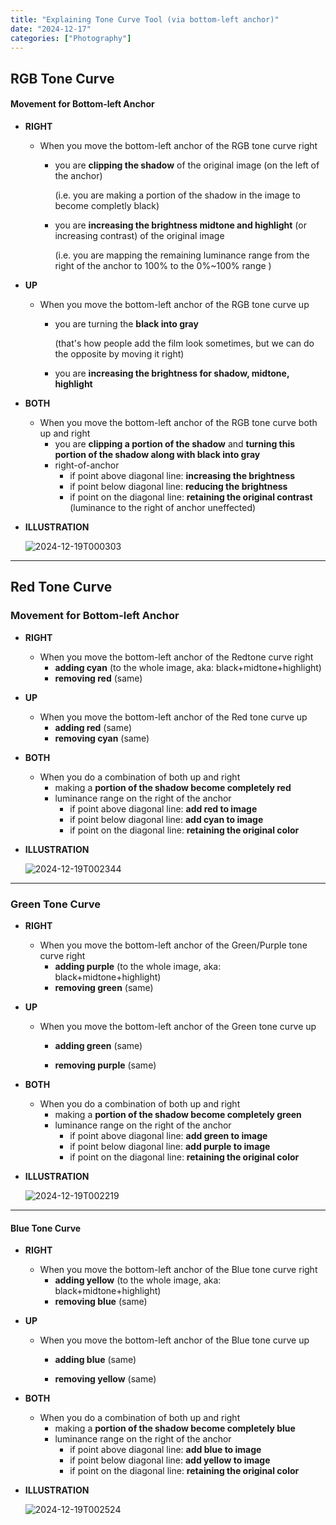 ```yaml
---
title: "Explaining Tone Curve Tool (via bottom-left anchor)"
date: "2024-12-17"
categories: ["Photography"]
---
```




## RGB Tone Curve 

#### Movement for Bottom-left Anchor 

-   **RIGHT**

    -   When you move the bottom-left anchor of the RGB tone curve right

        -   you are **clipping the shadow** of the original image (on the left of the anchor)

            (i.e. you are making a portion of the shadow in the image to become completly black)

        -   you are **increasing the brightness midtone and highlight**  (or increasing contrast) of the original image

            (i.e. you are mapping the remaining luminance range from the right of the anchor to 100% to the 0%~100% range )

-   **UP**

    -   When you move the bottom-left anchor of the RGB tone curve up

        -   you are turning the **black into gray** 

            (that's how people add the film look sometimes, but we can do the opposite by moving it right)

        -   you are **increasing the brightness for shadow, midtone, highlight** 

-   **BOTH**
    -   When you move the bottom-left anchor of the RGB tone curve both up and right 
        -   you are **clipping a portion of the shadow** and **turning this portion of the shadow along with black into gray**
        -   right-of-anchor
            -   if point above diagonal line: **increasing the brightness** 
            -   if point below diagonal line: **reducing the brightness**
            -   if point on the diagonal line: **retaining the original contrast** (luminance to the right of anchor uneffected)

-   **ILLUSTRATION** 

    ![2024-12-19T000303](2024-12-19T000303.png)





---

## Red Tone Curve

### Movement for Bottom-left Anchor 

-   **RIGHT**
    -   When you move the bottom-left anchor of the Redtone curve right  
        -   **adding cyan** (to the whole image, aka: black+midtone+highlight)
        -   **removing red**   (same)
-   **UP** 
    -   When you move the bottom-left anchor of the Red tone curve up
        -   **adding red**   (same)
        -   **removing cyan**   (same)

-   **BOTH**
    -   When you do a combination of both up and right
        -   making a **portion of the shadow become completely red**
        -   luminance range on the right of the anchor
            -   if point above diagonal line: **add red to image** 
            -   if point below diagonal line: **add cyan to image**
            -   if point on the diagonal line: **retaining the original color** 

-   **ILLUSTRATION**

    ![2024-12-19T002344](2024-12-19T002344.png)



---

### Green Tone Curve

-   **RIGHT**
    -   When you move the bottom-left anchor of the Green/Purple tone curve right  
        -   **adding purple**  (to the whole image, aka: black+midtone+highlight)
        -   **removing green**  (same)

-   **UP**

    -   When you move the bottom-left anchor of the Green tone curve up

        -   **adding green**  (same)

        -   **removing purple**  (same)

-   **BOTH**
    -   When you do a combination of both up and right
        -   making a **portion of the shadow become completely green**
        -   luminance range on the right of the anchor
            -   if point above diagonal line: **add green to image** 
            -   if point below diagonal line: **add purple to image**
            -   if point on the diagonal line: **retaining the original color** 

-   **ILLUSTRATION**

    ![2024-12-19T002219](2024-12-19T002219.png)



---

#### Blue Tone Curve

-   **RIGHT**
    -   When you move the bottom-left anchor of the Blue tone curve right  
        -   **adding yellow** (to the whole image, aka: black+midtone+highlight)
        -   **removing blue**  (same)

- **UP**

    - When you move the bottom-left anchor of the Blue tone curve up

        - **adding blue**  (same)

        -   **removing yellow** (same)

-   **BOTH**
    -   When you do a combination of both up and right
        -   making a **portion of the shadow become completely blue**
        -   luminance range on the right of the anchor
            -   if point above diagonal line: **add blue to image** 
            -   if point below diagonal line: **add yellow to image**
            -   if point on the diagonal line: **retaining the original color** 

-   **ILLUSTRATION**

    ![2024-12-19T002524](2024-12-19T002524.png)
